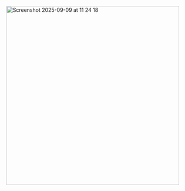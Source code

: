 <img width="471" height="487" alt="Screenshot 2025-09-09 at 11 24 18" src="https://github.com/user-attachments/assets/72c91518-72ad-43dd-b51d-92fedcef3e62" />
